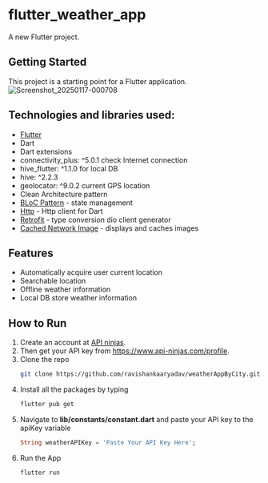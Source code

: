 # flutter_weather_app

A new Flutter project.

## Getting Started

This project is a starting point for a Flutter application.
![Screenshot_20250117-000708](https://github.com/user-attachments/assets/3102ebf7-47d2-428f-b072-d4cf340558b6)



## Technologies and libraries used:
* [Flutter](https://flutter.io)
* Dart
* Dart extensions
*  connectivity_plus: ^5.0.1 check Internet connection
*  hive_flutter: ^1.1.0 for local DB
*  hive: ^2.2.3
*  geolocator: ^9.0.2 current GPS location
*  Clean Architecture pattern
* [BLoC Pattern](https://github.com/felangel/bloc) - state management
* [Http](https://pub.dev/packages/dio) - Http client for Dart
* [Retrofit](https://pub.dev/packages/retrofit) - type conversion dio client generator
* [Cached Network Image](https://pub.dev/packages/cached_network_image) - displays and caches images

## Features      
- Automatically acquire user current location
- Searchable location
- Offline weather information
- Local DB store weather information   

## How to Run
1. Create an account at [API ninjas](https://www.api-ninjas.com/).
2. Then get your API key from https://www.api-ninjas.com/profile.
3. Clone the repo
   ```sh
   git clone https://github.com/ravishankaaryadav/weatherAppByCity.git
   ```
4. Install all the packages by typing
   ```sh
   flutter pub get
   ```
5. Navigate to **lib/constants/constant.dart** and paste your API key to the apiKey variable
   ```dart
   String weatherAPIKey = 'Paste Your API Key Here';
   ```
6. Run the App
   ```dart
   flutter run
   ```

